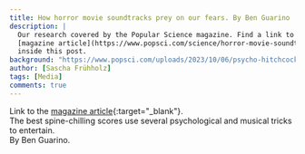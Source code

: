 ```yaml
---
title: How horror movie soundtracks prey on our fears. By Ben Guarino
description: |
  Our research covered by the Popular Science magazine. Find a link to the
  [magazine article](https://www.popsci.com/science/horror-movie-soundtracks-psychology/){:target="_blank"}
  inside this post.
background: "https://www.popsci.com/uploads/2023/10/06/psycho-hitchcock-horror-movie-scary-music.jpg?auto=webp&width=1440&height=932.4"
author: [Sascha Frühholz]
tags: [Media]
comments: true
---
```


Link to the
[magazine article](https://www.popsci.com/science/horror-movie-soundtracks-psychology/){:target="_blank"}.
<br />
The best spine-chilling scores use several psychological and musical tricks to entertain.
<br />
By Ben Guarino.
